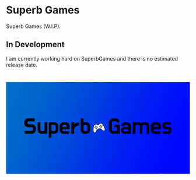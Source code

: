 # Superb Games
Superb Games (W.I.P).
## In Development
 I am currently working hard on SuperbGames and there is no estimated release date.
#
![s](https://raw.githubusercontent.com/HallowedSpace/SuperbGames/main/assets/img/banner.png#img)